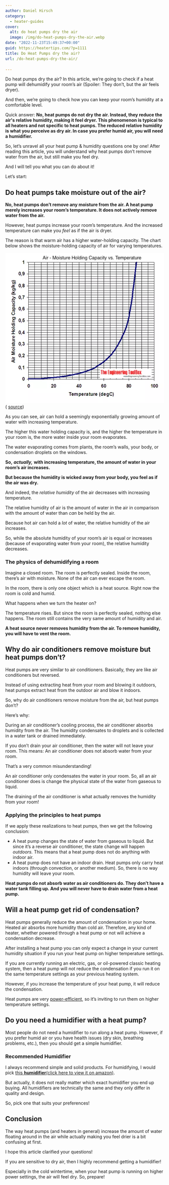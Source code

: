 ```yaml
---
author: Daniel Hirsch
category:
  - heater-guides
cover:
  alt: do heat pumps dry the air
  image: /img/do-heat-pumps-dry-the-air.webp
date: "2022-11-23T15:49:37+00:00"
guid: https://heatertips.com/?p=1111
title: Do Heat Pumps dry the air?
url: /do-heat-pumps-dry-the-air/

---
```

Do heat pumps dry the air? In this article, we’re going to check if a heat pump will dehumidify your room’s air (Spoiler: They don’t, but the air feels dryer).

And then, we’re going to check how you can keep your room’s humidity at a comfortable level.

Quick answer: **No, heat pumps do not dry the air. Instead, they reduce the air's relative humidity, making it feel dryer. This phenomenon is typical to all heaters and not specific to heat pumps. The reduced relative humidity is what you perceive as dry air. In case you prefer humid air, you will need a humidifier.**

So, let’s unravel all your heat pump & humidity questions one by one! After reading this article, you will understand why heat pumps don’t remove water from the air, but still make you feel dry.

And I will tell you what you can do about it!

Let’s start:

## Do heat pumps take moisture out of the air?

**No, heat pumps don’t remove any moisture from the air. A heat pump merely increases your room’s temperature. It does not actively remove water from the air.**

However, heat pumps increase your room’s temperature. And the increased temperature can make you _feel_ as if the air is dryer.

The reason is that warm air has a higher water-holding capacity. The chart below shows the moisture-holding capacity of air for varying temperatures.

![air humidity with varying temperatures](/img/air-humidity-capacity-by-temperature.webp)( [source](https://www.engineeringtoolbox.com/moisture-holding-capacity-air-d_281.html))

As you can see, air can hold a seemingly exponentially growing amount of water with increasing temperature.

The higher this water holding capacity is, and the higher the temperature in your room is, the more water inside your room evaporates.

The water evaporating comes from plants, the room’s walls, your body, or condensation droplets on the windows.

**So,** **_actually,_** **with increasing temperature, the amount of water in your room’s air increases.**

**But because the humidity is wicked away from your body, you feel as if the air was dry.**

And indeed, the _relative humidity_ of the air decreases with increasing temperature.

The relative humidity of air is the amount of water in the air in comparison with the amount of water than _can_ be held by the air.

Because hot air can hold a _lot_ of water, the relative humidity of the air increases.

So, while the absolute humidity of your room’s air is equal or increases (because of evaporating water from your room), the relative humidity decreases.

### The physics of dehumidifying a room

Imagine a closed room. The room is perfectly sealed. Inside the room, there’s air with moisture. None of the air can ever escape the room.

In the room, there is only one object which is a heat source. Right now the room is cold and humid.

What happens when we turn the heater on?

The temperature rises. But since the room is perfectly sealed, nothing else happens. The room still contains the very same amount of humidity and air.

**A heat source never removes humidity from the air. To remove humidity, you will have to vent the room.**

## Why do air conditioners remove moisture but heat pumps don’t?

Heat pumps are very similar to air conditioners. Basically, they are like air conditioners but reversed.

Instead of using extracting heat from your room and blowing it outdoors, heat pumps extract heat from the outdoor air and blow it indoors.

So, why do air conditioners remove moisture from the air, but heat pumps don’t?

Here’s why:

During an air conditioner’s cooling process, the air conditioner absorbs humidity from the air. The humidity condensates to droplets and is collected in a water tank or drained immediately.

If you don’t drain your air conditioner, then the water will not leave your room. This means: An air conditioner does not absorb water from your room.

That’s a very common misunderstanding!

An air conditioner only condensates the water in your room. So, all an air conditioner does is change the physical state of the water from gaseous to liquid.

The draining of the air conditioner is what actually removes the humidity from your room!

### Applying the principles to heat pumps

If we apply these realizations to heat pumps, then we get the following conclusion:

- A heat pump changes the state of water from gaseous to liquid. But since it’s a reverse air conditioner, the state change will happen _outdoors._ This means that a heat pump does not do anything with indoor air.
- A heat pump does not have an indoor drain. Heat pumps only carry heat indoors (through convection, or another medium). So, there is no way humidity will leave your room.

**Heat pumps do not absorb water as air conditioners do. They don’t have a water tank filling up. And you will never have to drain water from a heat pump.**

## Will a heat pump get rid of condensation?

Heat pumps generally reduce the amount of condensation in your home. Heated air absorbs more humidity than cold air. Therefore, any kind of heater, whether powered through a heat pump or not will achieve a condensation decrease.

After installing a heat pump you can only expect a change in your current humidity situation if you run your heat pump on higher temperature settings.

If you are currently running an electric, gas, or oil-powered classic heating system, then a heat pump will not reduce the condensation if you run it on the same temperature settings as your previous heating system.

However, if you increase the temperature of your heat pump, it will reduce the condensation.

Heat pumps are very [power-efficient](/how-much-power-does-a-heat-pump-use/), so it’s inviting to run them on higher temperature settings.

## Do you need a humidifier with a heat pump?

Most people do not need a humidifier to run along a heat pump. However, if you prefer humid air or you have health issues (dry skin, breathing problems, etc.), then you should get a simple humidifier.

### Recommended Humidifier

I always recommend simple and solid products. For humidifying, I would pick [this **humidifier**(click here to view it on amazon)](https://www.amazon.com/Pure-Enrichment-MistAire-Ultrasonic-Humidifier/dp/B013IJPTFK?content-id=amzn1.sym.9c246b91-3d49-4e6c-8ff6-5b6e9a100bd4%3Aamzn1.sym.9c246b91-3d49-4e6c-8ff6-5b6e9a100bd4&crid=1KP05C47BFQRY&cv_ct_cx=humidifier&keywords=humidifier&pd_rd_i=B013IJPTFK&pd_rd_r=a73f9532-ef3d-47c0-9aa1-864d3df355aa&pd_rd_w=SPqYD&pd_rd_wg=094Dj&pf_rd_p=9c246b91-3d49-4e6c-8ff6-5b6e9a100bd4&pf_rd_r=96X61492TY439BVPKJMT&qid=1669214782&sprefix=humidifie%2Caps%2C290&sr=1-4-a43b4223-fbe9-48b0-af69-6d70cf84978b-spons&sp_csd=d2lkZ2V0TmFtZT1zcF9zZWFyY2hfdGhlbWF0aWM&psc=1&linkCode=ll1&tag=heatertips-20&linkId=8bbdf3072e6aa2019aaf0d753211ef23&language=en_US&ref_=as_li_ss_tl).

But actually, it does not really matter which exact humidifier you end up buying. All humidifiers are technically the same and they only differ in quality and design.

So, pick one that suits your preferences!

## Conclusion

The way heat pumps (and heaters in general) increase the amount of water floating around in the air while actually making you feel drier is a bit confusing at first.

I hope this article clarified your questions!

If you are sensitive to dry air, then I highly recommend getting a humidifier!

Especially in the cold wintertime, when your heat pump is running on higher power settings, the air will feel dry. So, prepare!
